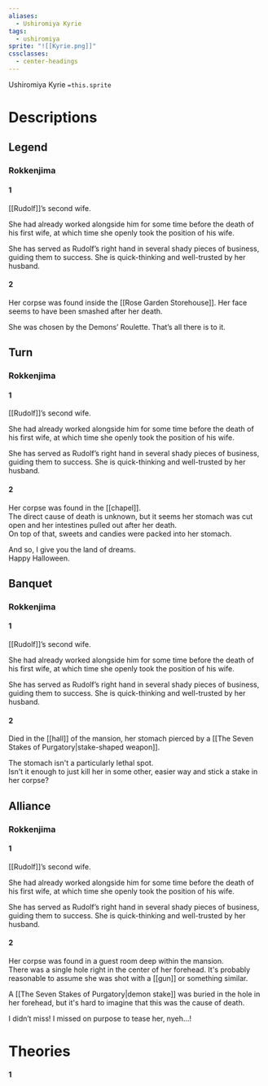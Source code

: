 ```yaml
---
aliases:
  - Ushiromiya Kyrie
tags:
  - ushiromiya
sprite: "![[Kyrie.png]]"
cssclasses:
  - center-headings
---
```

Ushiromiya Kyrie
`=this.sprite`

# Descriptions

## Legend
### Rokkenjima
#### 1
[[Rudolf]]’s second wife.

She had already worked alongside him for some time before the death of his first wife, at which time she openly took the position of his wife.

She has served as Rudolf’s right hand in several shady pieces of business, guiding them to success. She is quick-thinking and well-trusted by her husband.
#### 2
Her corpse was found inside the [[Rose Garden Storehouse]]. Her face seems to have been smashed after her death.

She was chosen by the Demons’ Roulette. That’s all there is to it.
## Turn
### Rokkenjima
#### 1
[[Rudolf]]’s second wife.

She had already worked alongside him for some time before the death of his first wife, at which time she openly took the position of his wife.

She has served as Rudolf’s right hand in several shady pieces of business, guiding them to success. She is quick-thinking and well-trusted by her husband.
#### 2
Her corpse was found in the [[chapel]].  
The direct cause of death is unknown, but it seems her stomach was cut open and her intestines pulled out after her death.  
On top of that, sweets and candies were packed into her stomach.  

And so, I give you the land of dreams.  
Happy Halloween.
## Banquet
### Rokkenjima
#### 1
[[Rudolf]]’s second wife.

She had already worked alongside him for some time before the death of his first wife, at which time she openly took the position of his wife.

She has served as Rudolf’s right hand in several shady pieces of business, guiding them to success. She is quick-thinking and well-trusted by her husband.
#### 2
Died in the [[hall]] of the mansion, her stomach pierced by a [[The Seven Stakes of Purgatory|stake-shaped weapon]].  

The stomach isn't a particularly lethal spot.  
Isn't it enough to just kill her in some other, easier way and stick a stake in her corpse?
## Alliance
### Rokkenjima
#### 1
[[Rudolf]]’s second wife.

She had already worked alongside him for some time before the death of his first wife, at which time she openly took the position of his wife.

She has served as Rudolf’s right hand in several shady pieces of business, guiding them to success. She is quick-thinking and well-trusted by her husband.
#### 2
Her corpse was found in a guest room deep within the mansion.  
There was a single hole right in the center of her forehead. It's probably reasonable to assume she was shot with a [[gun]] or something similar.  

A [[The Seven Stakes of Purgatory|demon stake]] was buried in the hole in her forehead, but it's hard to imagine that this was the cause of death.  

I didn’t miss! I missed on purpose to tease her, nyeh...!  

# Theories
#### 1